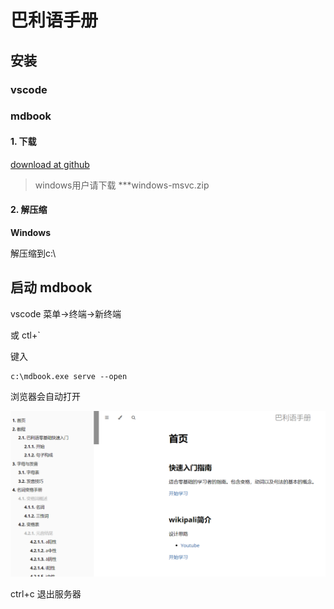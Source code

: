 # 巴利语手册

## 安装

### vscode


### mdbook

#### 1. 下载
[download at github](https://github.com/rust-lang/mdBook/releases)

>windows用户请下载 ***windows-msvc.zip

#### 2. 解压缩

**Windows**

解压缩到c:\



## 启动 mdbook

vscode 菜单->终端->新终端

或 ctl+`

键入

```
c:\mdbook.exe serve --open
```

浏览器会自动打开

![home](images/home.png)


ctrl+c 退出服务器